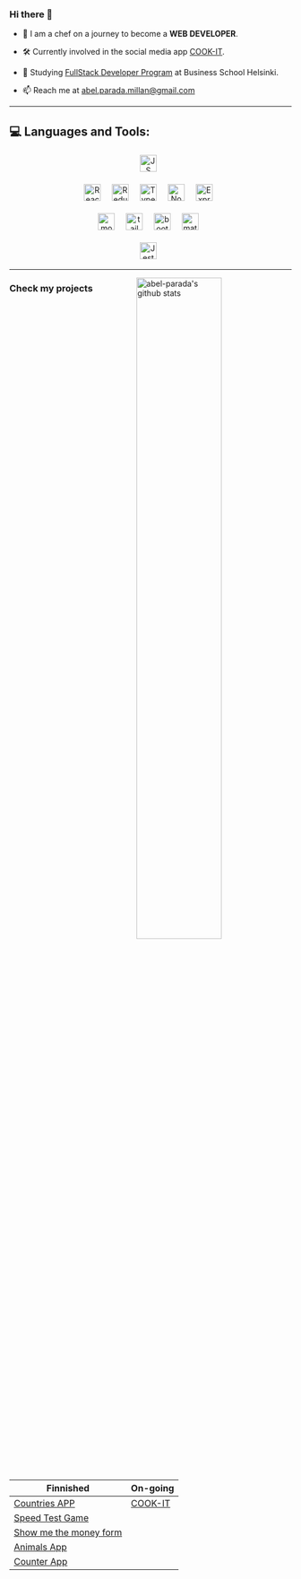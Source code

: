 ### Hi there 👋

- 🙋‍ I am a chef on a journey to become a **WEB DEVELOPER**.

- 🛠 Currently involved in the social media app [COOK-IT](https://github.com/abel-parada/COOK-IT).

- 🌱 Studying [FullStack Developer Program](https://en.bc.fi/qualifications/full-stack-web-developer-program/) at Business School Helsinki.

- 📫 Reach me at abel.parada.millan@gmail.com

<!--
| Learning |
| ------------- |
| HTML/CSS  |
| JavaScript  |
| React  |
| Node  |
| Express  |
| Redux  |
| Typescript  |
| Data Structures  |
-->

***

## 💻 Languages and Tools:

<div align="center">

 <!-- <img src="https://img.shields.io/badge/Python-3776AB?style=for-the-badge&logo=python&logoColor=white" alt="Python" height="30" style="vertical-align:top; margin:4px">&nbsp;&nbsp; -->
 <img src="https://img.shields.io/badge/JavaScript-323330?style=for-the-badge&logo=javascript&logoColor=F7DF1E" alt="JS" height="30" style="vertical-align:top; margin:4px">&nbsp;&nbsp;
 <!-- <img src="https://img.shields.io/badge/C%23-239120?style=for-the-badge&logo=c-sharp&logoColor=white" alt="Typescript" height="30" style="vertical-align:top; margin:4px">&nbsp;&nbsp; -->
  <img src="https://img.shields.io/badge/React-20232A?style=for-the-badge&logo=react&logoColor=61DAFB" alt="React" height="30" style="vertical-align:top; margin:4px">&nbsp;&nbsp;
 <img src="https://img.shields.io/badge/redux-%23593d88.svg?style=for-the-badge&logo=redux&logoColor=white" alt="Redux" height="30" style="vertical-align:top; margin:4px">&nbsp;&nbsp;
 <img src="https://img.shields.io/badge/TypeScript-007ACC?style=for-the-badge&logo=typescript&logoColor=white" alt="Typescript" height="30" style="vertical-align:top; margin:4px">&nbsp;&nbsp;
 <img src="https://img.shields.io/badge/Node.js-339933?style=for-the-badge&logo=nodedotjs&logoColor=white" alt="Node" height="30" style="vertical-align:top; margin:4px">&nbsp;&nbsp;
 <img src="https://img.shields.io/badge/express.js-%23404d59.svg?style=for-the-badge&logo=express&logoColor=%2361DAFB" alt="Express" height="30" style="vertical-align:top; margin:4px">&nbsp;&nbsp;
  <!-- <img src="https://img.shields.io/badge/React_Native-20232A?style=for-the-badge&logo=react&logoColor=61DAFB" alt="native" height="30" style="vertical-align:top; margin:4px">&nbsp;&nbsp; -->
<!-- <img src="https://img.shields.io/badge/Django-092E20?style=for-the-badge&logo=django&logoColor=white" alt="django" height="30" style="vertical-align:top; margin:4px">&nbsp;&nbsp; -->
<!-- <img src="https://img.shields.io/badge/PostgreSQL-316192?style=for-the-badge&logo=postgresql&logoColor=white" alt="postgre" height="30" style="vertical-align:top; margin:4px">&nbsp;&nbsp; -->
 <img src="https://img.shields.io/badge/MongoDB-4EA94B?style=for-the-badge&logo=mongodb&logoColor=white" alt="mongo" height="30" style="vertical-align:top; margin:4px">&nbsp;&nbsp;
 <img src="https://img.shields.io/badge/Tailwind_CSS-38B2AC?style=for-the-badge&logo=tailwind-css&logoColor=white" alt="tailwind" height="30" style="vertical-align:top; margin:4px">&nbsp;&nbsp;
 <img src="https://img.shields.io/badge/Bootstrap-563D7C?style=for-the-badge&logo=bootstrap&logoColor=white"  alt="bootstrap" height="30" style="vertical-align:top; margin:4px">&nbsp;&nbsp;
 <img src="https://img.shields.io/badge/MUI-%230081CB.svg?style=for-the-badge&logo=material-ui&logoColor=white" alt="material-UI" height="30" style="vertical-align:top; margin:4px">&nbsp;&nbsp;
 <!-- <img src="https://img.shields.io/badge/-cypress-%23E5E5E5?style=for-the-badge&logo=cypress&logoColor=058a5e" alt="cypress" height="30" style="vertical-align:top; margin:4px">&nbsp;&nbsp; -->
 <img src="https://img.shields.io/badge/-jest-%23C21325?style=for-the-badge&logo=jest&logoColor=white" alt="Jest" height="30" style="vertical-align:top; margin:4px">&nbsp;&nbsp;
</div>

***

<p><img width="55%" align="right" alt="abel-parada's github stats" src="https://github-readme-stats.vercel.app/api?username=abel-parada&show_icons=true&hide_border=true" /></p>

### Check my projects

| Finnished| On-going|
| ------------- | ------------- |
| [Countries APP](https://github.com/abel-parada/countries) | [COOK-IT](https://github.com/abel-parada/COOK-IT)|
| [Speed Test Game](https://github.com/abel-parada/speed-test) |
| [Show me the money form](https://github.com/abel-parada/Form-using-react)  |
| [Animals App](https://github.com/abel-parada/animals)  |
| [Counter App](https://github.com/abel-parada/counter)  |
